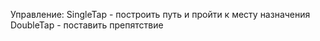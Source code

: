 Управление:
SingleTap - построить путь и пройти к месту назначения
DoubleTap - поставить препятствие
